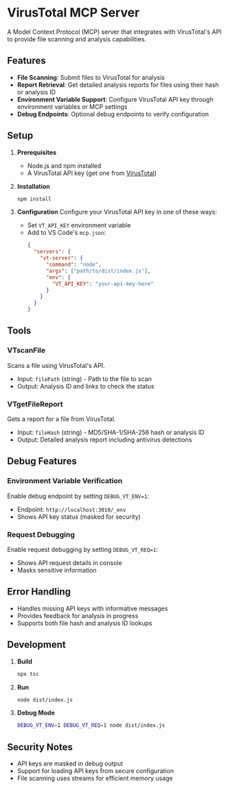 # VirusTotal MCP Server

A Model Context Protocol (MCP) server that integrates with VirusTotal's API to provide file scanning and analysis capabilities.

## Features

- **File Scanning**: Submit files to VirusTotal for analysis
- **Report Retrieval**: Get detailed analysis reports for files using their hash or analysis ID
- **Environment Variable Support**: Configure VirusTotal API key through environment variables or MCP settings
- **Debug Endpoints**: Optional debug endpoints to verify configuration

## Setup

1. **Prerequisites**
   - Node.js and npm installed
   - A VirusTotal API key (get one from [VirusTotal](https://www.virustotal.com/))

2. **Installation**
   ```bash
   npm install
   ```

3. **Configuration**
   Configure your VirusTotal API key in one of these ways:
   - Set `VT_API_KEY` environment variable
   - Add to VS Code's `mcp.json`:
     ```json
     {
       "servers": {
         "vt-server": {
           "command": "node",
           "args": ["path/to/dist/index.js"],
           "env": {
             "VT_API_KEY": "your-api-key-here"
           }
         }
       }
     }
     ```

## Tools

### VTscanFile
Scans a file using VirusTotal's API.
- Input: `filePath` (string) - Path to the file to scan
- Output: Analysis ID and links to check the status

### VTgetFileReport
Gets a report for a file from VirusTotal.
- Input: `fileHash` (string) - MD5/SHA-1/SHA-256 hash or analysis ID
- Output: Detailed analysis report including antivirus detections

## Debug Features

### Environment Variable Verification
Enable debug endpoint by setting `DEBUG_VT_ENV=1`:
- Endpoint: `http://localhost:3010/_env`
- Shows API key status (masked for security)

### Request Debugging
Enable request debugging by setting `DEBUG_VT_REQ=1`:
- Shows API request details in console
- Masks sensitive information

## Error Handling

- Handles missing API keys with informative messages
- Provides feedback for analysis in progress
- Supports both file hash and analysis ID lookups

## Development

1. **Build**
   ```bash
   npx tsc
   ```

2. **Run**
   ```bash
   node dist/index.js
   ```

3. **Debug Mode**
   ```bash
   DEBUG_VT_ENV=1 DEBUG_VT_REQ=1 node dist/index.js
   ```

## Security Notes

- API keys are masked in debug output
- Support for loading API keys from secure configuration
- File scanning uses streams for efficient memory usage
